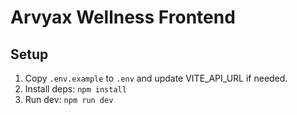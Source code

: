 # Arvyax Wellness Frontend

## Setup
1. Copy `.env.example` to `.env` and update VITE_API_URL if needed.
2. Install deps: `npm install`
3. Run dev: `npm run dev`
